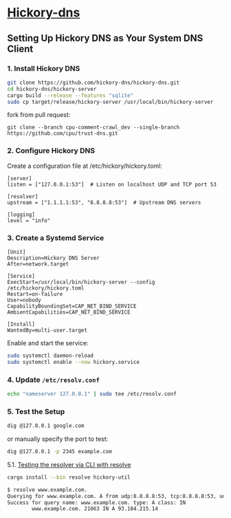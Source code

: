 # [Hickory-dns](https://github.com/hickory-dns/hickory-dns)


## Setting Up Hickory DNS as Your System DNS Client

### 1. Install Hickory DNS
```bash
git clone https://github.com/hickory-dns/hickory-dns.git
cd hickory-dns/hickory-server
cargo build --release --features "sqlite"
sudo cp target/release/hickory-server /usr/local/bin/hickory-server
```

fork from pull request:
```
git clone --branch cpu-comment-crawl_dev --single-branch https://github.com/cpu/trust-dns.git
```

### 2. Configure Hickory DNS

Create a configuration file at /etc/hickory/hickory.toml:
```
[server]
listen = ["127.0.0.1:53"]  # Listen on localhost UDP and TCP port 53

[resolver]
upstream = ["1.1.1.1:53", "8.8.8.8:53"]  # Upstream DNS servers

[logging]
level = "info"
```

### 3. Create a Systemd Service
```
[Unit]
Description=Hickory DNS Server
After=network.target

[Service]
ExecStart=/usr/local/bin/hickory-server --config /etc/hickory/hickory.toml
Restart=on-failure
User=nobody
CapabilityBoundingSet=CAP_NET_BIND_SERVICE
AmbientCapabilities=CAP_NET_BIND_SERVICE

[Install]
WantedBy=multi-user.target
```

Enable and start the service:
```bash
sudo systemctl daemon-reload
sudo systemctl enable --now hickory.service
```

### 4. Update `/etc/resolv.conf`
```bash
echo "nameserver 127.0.0.1" | sudo tee /etc/resolv.conf
```

### 5. Test the Setup
```bash
dig @127.0.0.1 google.com
```
or manually specify the port to test:
```bash
dig @127.0.0.1 -p 2345 example.com
```


5.1. [Testing the resolver via CLI with resolve](https://github.com/hickory-dns/hickory-dns/blob/main/crates/resolver/README.md#testing-the-resolver-via-cli-with-resolve)
```bash
cargo install --bin resolve hickory-util
```

```bash
$ resolve www.example.com.
Querying for www.example.com. A from udp:8.8.8.8:53, tcp:8.8.8.8:53, udp:8.8.4.4:53, tcp:8.8.4.4:53, udp:[2001:4860:4860::8888]:53, tcp:[2001:4860:4860::8888]:53, udp:[2001:4860:4860::8844]:53, tcp:[2001:4860:4860::8844]:53
Success for query name: www.example.com. type: A class: IN
        www.example.com. 21063 IN A 93.184.215.14
```
